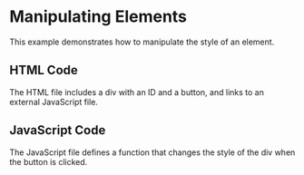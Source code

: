 # Manipulating Elements

This example demonstrates how to manipulate the style of an element.

## HTML Code
The HTML file includes a div with an ID and a button, and links to an external JavaScript file.

## JavaScript Code
The JavaScript file defines a function that changes the style of the div when the button is clicked.